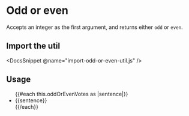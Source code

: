 # Odd or even

Accepts an integer as the first argument, and returns either `odd` or `even`.

## Import the util

<DocsSnippet @name="import-odd-or-even-util.js" />

## Usage

<div class="ember-skeleton-styles">
<DocsDemo class="body-text" as |demo|>
  <demo.example @name="odd-or-even" class="viewport">
    <ul> 
      {{#each this.oddOrEvenVotes as |sentence|}}
        <li>{{sentence}}</li>
      {{/each}}
    </ul>
  </demo.example>
  <demo.snippet @name="odd-or-even-util.js" @label="Controller" @language="javascript" />
  <demo.snippet @name="odd-or-even" @label="Template" @language="htmlbars" />
  <demo.snippet @name="names-and-votes.js" @label="Model" @language="javascript" />
</DocsDemo>
</div>

